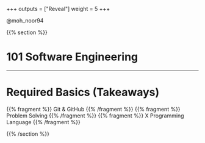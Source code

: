 +++
outputs = ["Reveal"]
weight = 5
+++


<p class="twitter">@moh_noor94</p>

{{% section %}}

# 101 Software Engineering

---

# Required Basics (Takeaways)
{{% fragment %}} Git & GitHub {{% /fragment %}}
{{% fragment %}} Problem Solving {{% /fragment %}}
{{% fragment %}} X Programming Language {{% /fragment %}}


{{% /section %}}

